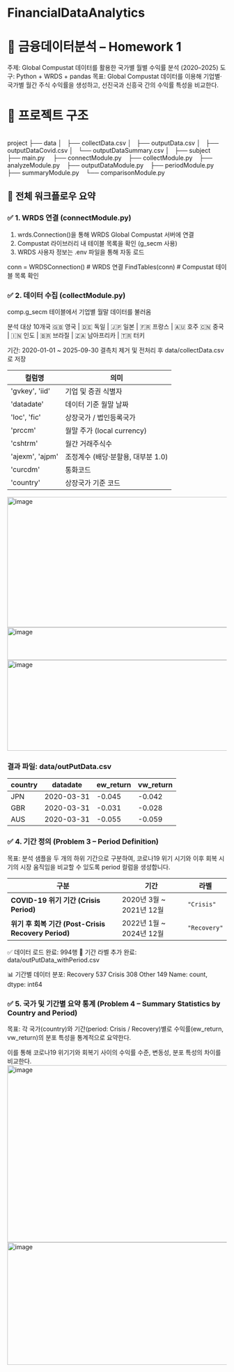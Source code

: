 # FinancialDataAnalytics

<h1> 📘 금융데이터분석 – Homework 1 </h1>

주제: Global Compustat 데이터를 활용한 국가별 월별 수익률 분석 (2020–2025)
도구: Python + WRDS + pandas
목표: Global Compustat 데이터를 이용해 기업별·국가별 월간 주식 수익률을 생성하고,
선진국과 신흥국 간의 수익률 특성을 비교한다.

<h1> 📂 프로젝트 구조 </h1>
<br>
project
├── data
│   ├── collectData.csv
│   ├── outputData.csv
│   ├── outputDataCovid.csv
│   └── outputDataSummary.csv
│   
├── subject
    ├── main.py
    ├── connectModule.py
    ├── collectModule.py
    ├── analyzeModule.py
    ├── outputDataModule.py
    ├── periodModule.py
    ├── summaryModule.py
    └── comparisonModule.py

<h2> 🚀 전체 워크플로우 요약 </h2>
<h3> ✅ 1. WRDS 연결 (connectModule.py) </h3>

1. wrds.Connection()을 통해 WRDS Global Compustat 서버에 연결
2. Compustat 라이브러리 내 테이블 목록을 확인 (g_secm 사용)
3. WRDS 사용자 정보는 .env 파일을 통해 자동 로드

conn = WRDSConnection()        # WRDS 연결
FindTables(conn)               # Compustat 테이블 목록 확인

<h3> ✅ 2. 데이터 수집 (collectModule.py) </h3>

comp.g_secm 테이블에서 기업별 월말 데이터를 불러옴

분석 대상 10개국
🇬🇧 영국 | 🇩🇪 독일 | 🇯🇵 일본 | 🇫🇷 프랑스 | 🇦🇺 호주
🇨🇳 중국 | 🇮🇳 인도 | 🇧🇷 브라질 | 🇿🇦 남아프리카 | 🇹🇷 터키

기간: 2020-01-01 ~ 2025-09-30
결측치 제거 및 전처리 후 data/collectData.csv로 저장

| 컬럼명             | 의미                     |
| --------------- | ---------------------- |
| 'gvkey', 'iid'  | 기업 및 증권 식별자            |
| 'datadate'      | 데이터 기준 월말 날짜           |
| 'loc', 'fic'    | 상장국가 / 법인등록국가          |
| 'prccm'         | 월말 주가 (local currency) |
| 'cshtrm'        | 월간 거래주식수               |
| 'ajexm', 'ajpm' | 조정계수 (배당·분할용, 대부분 1.0) |
| 'curcdm'        | 통화코드                   |
| 'country'       | 상장국가 기준 코드             |


<img width="665" height="299" alt="image" src="https://github.com/user-attachments/assets/ef432d2e-ce75-430c-a24b-0c9fcb379c07" />
<img width="579" height="75" alt="image" src="https://github.com/user-attachments/assets/aa7330b0-6300-48e1-90d2-3b73aaadbf23" />
<img width="807" height="208" alt="image" src="https://github.com/user-attachments/assets/48b30729-900c-4819-a44f-039bd0fc7b1f" />

<h3> 결과 파일: data/outPutData.csv</h3>

| country | datadate   | ew_return | vw_return |
| ------- | ---------- | --------- | --------- |
| JPN     | 2020-03-31 | -0.045    | -0.042    |
| GBR     | 2020-03-31 | -0.031    | -0.028    |
| AUS     | 2020-03-31 | -0.055    | -0.059    |


<h3> ✅ 4. 기간 정의 (Problem 3 – Period Definition) </h3>

목표:
분석 샘플을 두 개의 하위 기간으로 구분하여,
코로나19 위기 시기와 이후 회복 시기의 시장 움직임을 비교할 수 있도록 period 컬럼을 생성합니다.

| 구분                                           | 기간                   | 라벨           |
| -------------------------------------------- | -------------------- | ------------ |
| **COVID-19 위기 기간 (Crisis Period)**           | 2020년 3월 ~ 2021년 12월 | `"Crisis"`   |
| **위기 후 회복 기간 (Post-Crisis Recovery Period)** | 2022년 1월 ~ 2024년 12월 | `"Recovery"` |

✅ 데이터 로드 완료: 994행
💾 기간 라벨 추가 완료: data/outPutData_withPeriod.csv

📊 기간별 데이터 분포:
Recovery    537
Crisis      308
Other       149
Name: count, dtype: int64

<h3> ✅ 5. 국가 및 기간별 요약 통계 (Problem 4 – Summary Statistics by Country and Period) </h3>

목표:
각 국가(country)와 기간(period: Crisis / Recovery)별로
수익률(ew_return, vw_return)의 분포 특성을 통계적으로 요약한다.

이를 통해 코로나19 위기기와 회복기 사이의 수익률 수준, 변동성, 분포 특성의 차이를 비교한다.
<img width="668" height="406" alt="image" src="https://github.com/user-attachments/assets/c7b7c780-33c9-4463-9929-bdc84fde94d8" />
<img width="660" height="281" alt="image" src="https://github.com/user-attachments/assets/b7ab5abd-8bea-4242-a514-a209275a0d79" />


